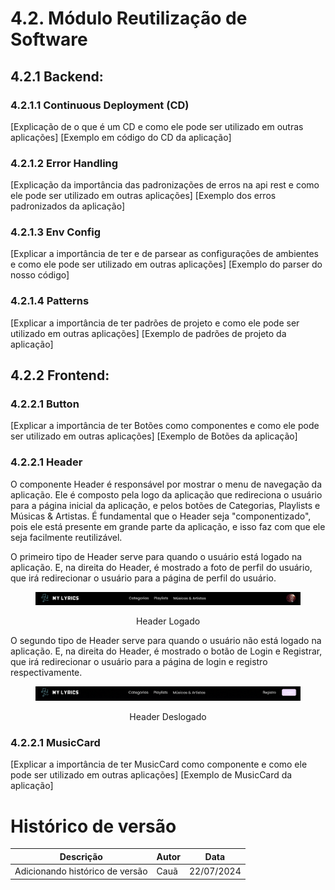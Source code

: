 # 4.2. Módulo Reutilização de Software

## 4.2.1 Backend:

### 4.2.1.1 Continuous Deployment (CD)

[Explicação de o que é um CD e como ele pode ser utilizado em outras aplicações]
[Exemplo em código do CD da aplicação]

### 4.2.1.2 Error Handling

[Explicação da importância das padronizações de erros na api rest e como ele pode
ser utilizado em outras aplicações]
[Exemplo dos erros padronizados da aplicação]

### 4.2.1.3 Env Config

[Explicar a importância de ter e de parsear as configurações de ambientes e como
ele pode ser utilizado em outras aplicações]
[Exemplo do parser do nosso código]

### 4.2.1.4 Patterns

[Explicar a importância de ter padrões de projeto e como ele pode ser utilizado
em outras aplicações]
[Exemplo de padrões de projeto da aplicação]

## 4.2.2 Frontend:

### 4.2.2.1 Button

[Explicar a importância de ter Botões como componentes e como ele pode ser
utilizado em outras aplicações]
[Exemplo de Botões da aplicação]

### 4.2.2.1 Header

O componente Header é responsável por mostrar o menu de navegação da aplicação. Ele é composto pela logo da aplicação que redireciona o usuário para a página inicial da aplicação, e pelos botões de Categorias, Playlists e Músicas & Artistas. É fundamental que o Header seja "componentizado", pois ele está presente em grande parte da aplicação, e isso faz com que ele seja facilmente reutilizável.

O primeiro tipo de Header serve para quando o usuário está logado na aplicação. E, na direita do Header, é mostrado a foto de perfil do usuário, que irá redirecionar o usuário para a página de perfil do usuário.

<figure align="center">

![header](../assets/reutilizacao/header1.png)

  <figcaption>Header Logado</figcaption>
</figure>

O segundo tipo de Header serve para quando o usuário não está logado na aplicação. E, na direita do Header, é mostrado o botão de Login e Registrar, que irá redirecionar o usuário para a página de login e registro respectivamente.

<figure align="center">

![header](../assets/reutilizacao/header2.png)

  <figcaption>Header Deslogado</figcaption>
</figure>

### 4.2.2.1 MusicCard

[Explicar a importância de ter MusicCard como componente e como ele pode ser
utilizado em outras aplicações]
[Exemplo de MusicCard da aplicação]

# Histórico de versão

| Descrição                       | Autor | Data       |
| ------------------------------- | ----- | ---------- |
| Adicionando histórico de versão | Cauã  | 22/07/2024 |
